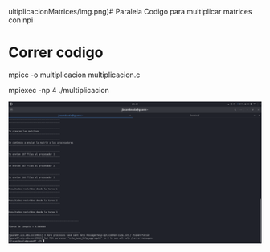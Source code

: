 ultiplicacionMatrices/img.png)# Paralela
Codigo para multiplicar matrices con npi

# Correr codigo
mpicc -o multiplicacion multiplicacion.c 

mpiexec -np 4 ./multiplicacion

![Captura](multiplicacionMatrices/img.png)
